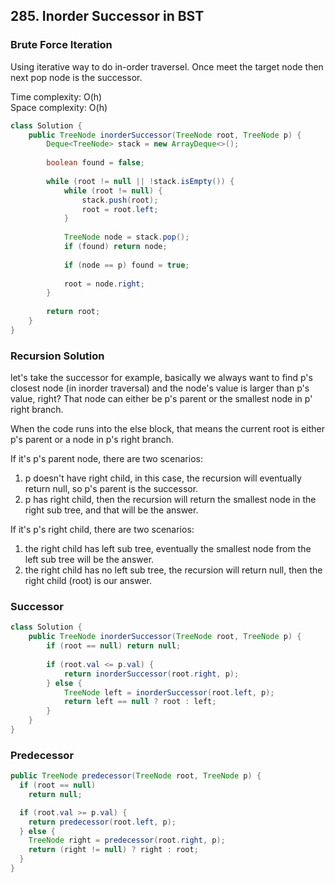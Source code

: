 ## 285. Inorder Successor in BST

### Brute Force Iteration   
Using iterative way to do in-order traversel. Once meet the target node then next pop node is the successor.

Time complexity: O(h)   
Space complexity: O(h)

```java
class Solution {
    public TreeNode inorderSuccessor(TreeNode root, TreeNode p) {
        Deque<TreeNode> stack = new ArrayDeque<>();
        
        boolean found = false;
        
        while (root != null || !stack.isEmpty()) {
            while (root != null) {
                stack.push(root);
                root = root.left;
            }
            
            TreeNode node = stack.pop();
            if (found) return node;
            
            if (node == p) found = true;
            
            root = node.right;            
        }
        
        return root;
    }
}
```

### Recursion Solution
let's take the successor for example, basically we always want to find p's closest node (in inorder traversal) and the node's value is larger than p's value, right? That node can either be p's parent or the smallest node in p' right branch.

When the code runs into the else block, that means the current root is either p's parent or a node in p's right branch.

If it's p's parent node, there are two scenarios: 

1. p doesn't have right child, in this case, the recursion will eventually return null, so p's parent is the successor.  
2. p has right child, then the recursion will return the smallest node in the right sub tree, and that will be the answer.

If it's p's right child, there are two scenarios: 
1. the right child has left sub tree, eventually the smallest node from the left sub tree will be the answer.  
2. the right child has no left sub tree, the recursion will return null, then the right child (root) is our answer.

### Successor
```java
class Solution {
    public TreeNode inorderSuccessor(TreeNode root, TreeNode p) {
        if (root == null) return null;
        
        if (root.val <= p.val) {
            return inorderSuccessor(root.right, p);
        } else {
            TreeNode left = inorderSuccessor(root.left, p);
            return left == null ? root : left;
        }
    }
}
```

### Predecessor
```java
public TreeNode predecessor(TreeNode root, TreeNode p) {
  if (root == null)
    return null;

  if (root.val >= p.val) {
    return predecessor(root.left, p);
  } else {
    TreeNode right = predecessor(root.right, p);
    return (right != null) ? right : root;
  }
}
```
